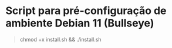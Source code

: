 # Script para pré-configuração de ambiente Debian 11 (Bullseye)

> chmod +x install.sh && ./install.sh
